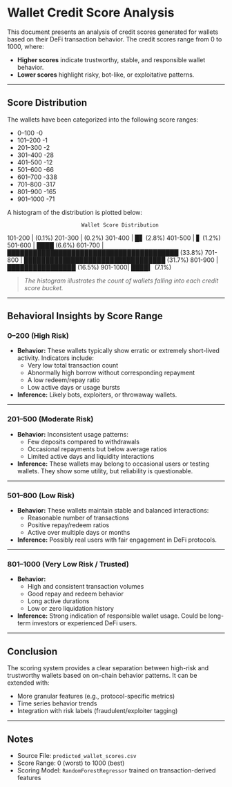 # Wallet Credit Score Analysis

This document presents an analysis of credit scores generated for wallets based on their DeFi transaction behavior. The credit scores range from 0 to 1000, where:

- **Higher scores** indicate trustworthy, stable, and responsible wallet behavior.
- **Lower scores** highlight risky, bot-like, or exploitative patterns.

---

##  Score Distribution

The wallets have been categorized into the following score ranges:

- 0–100      -0
- 101–200    -1
- 201–300    -2
- 301–400    -28
- 401–500    -12
- 501–600    -66
- 601–700    -338
- 701–800    -317
- 801–900    -165
- 901–1000   -71

A histogram of the distribution is plotted below:

                            Wallet Score Distribution

101-200 |                                         (0.1%)
201-300 |                                         (0.2%)
301-400 | █▋                                      (2.8%)
401-500 | ▋                                       (1.2%)
501-600 | ████                                    (6.6%)
601-700 | ████████████████████████████████████████  (33.8%)
701-800 | █████████████████████████████████         (31.7%)
801-900 | ████████████████                          (16.5%)
901-1000| ████▍                                   (7.1%)

> _The histogram illustrates the count of wallets falling into each credit score bucket._

---

##  Behavioral Insights by Score Range

###  0–200 (High Risk)

- **Behavior:** These wallets typically show erratic or extremely short-lived activity. Indicators include:
  - Very low total transaction count
  - Abnormally high borrow without corresponding repayment
  - A low redeem/repay ratio
  - Low active days or usage bursts
- **Inference:** Likely bots, exploiters, or throwaway wallets.

---

###  201–500 (Moderate Risk)

- **Behavior:** Inconsistent usage patterns:
  - Few deposits compared to withdrawals
  - Occasional repayments but below average ratios
  - Limited active days and liquidity interactions
- **Inference:** These wallets may belong to occasional users or testing wallets. They show some utility, but reliability is questionable.

---

###  501–800 (Low Risk)

- **Behavior:** These wallets maintain stable and balanced interactions:
  - Reasonable number of transactions
  - Positive repay/redeem ratios
  - Active over multiple days or months
- **Inference:** Possibly real users with fair engagement in DeFi protocols.

---

### 801–1000 (Very Low Risk / Trusted)

- **Behavior:**
  - High and consistent transaction volumes
  - Good repay and redeem behavior
  - Long active durations
  - Low or zero liquidation history
- **Inference:** Strong indication of responsible wallet usage. Could be long-term investors or experienced DeFi users.

---

##  Conclusion

The scoring system provides a clear separation between high-risk and trustworthy wallets based on on-chain behavior patterns. It can be extended with:

- More granular features (e.g., protocol-specific metrics)
- Time series behavior trends
- Integration with risk labels (fraudulent/exploiter tagging)

---

##  Notes

- Source File: `predicted_wallet_scores.csv`
- Score Range: 0 (worst) to 1000 (best)
- Scoring Model: `RandomForestRegressor` trained on transaction-derived features


